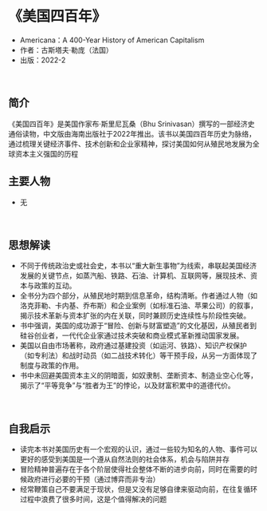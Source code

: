 # 《美国四百年》 
- Americana：A 400-Year History of American Capitalism <br>
- 作者：古斯塔夫·勒庞（法国）
- 出版：2022-2
<br>

## 简介
《美国四百年》是美国作家布·斯里尼瓦桑（Bhu Srinivasan）撰写的一部经济史通俗读物，中文版由海南出版社于2022年推出。该书以美国四百年历史为脉络，通过梳理关键经济事件、技术创新和企业家精神，探讨美国如何从殖民地发展为全球资本主义强国的历程
<br/>

## 主要人物
- 无
<br>

## 思想解读
- 不同于传统政治史或社会史，本书以“重大新生事物”为线索，串联起美国经济发展的关键节点，如蒸汽船、铁路、石油、计算机、互联网等，展现技术、资本与政策的互动。
- 全书分为四个部分，从殖民地时期到信息革命，结构清晰。作者通过人物（如洛克菲勒、卡内基、乔布斯）和企业案例（如标准石油、苹果公司）的叙事，揭示技术革新与资本扩张的内在关联，同时兼顾历史连续性与阶段性突破。
- 书中强调，美国的成功源于“冒险、创新与财富塑造”的文化基因，从殖民者到硅谷创业者，一代代企业家通过技术突破和商业模式革新推动国家发展。
- 美国以自由市场著称，政府通过基建投资（如运河、铁路）、知识产权保护（如专利法）和战时动员（如二战技术转化）等干预手段，从另一方面体现了制度与政策的作用。
- 书中未回避美国资本主义的阴暗面，如奴隶制、垄断资本、制造业空心化等，揭示了“平等竞争”与“胜者为王”的悖论，以及财富积累中的道德代价。
<br>

## 自我启示
- 读完本书对美国历史有一个宏观的认识，通过一些较为知名的人物、事件可以更好的感受到美国是一个遵从自然法则的社会体系，机会与陷阱并存
- 冒险精神普遍存在于各个阶层使得社会整体不断的进步向前，同时在需要的时候政府进行必要的干预（通过博弈而非专治）
- 经常鞭策自己不要满足于现状，但是又没有足够自律来驱动向前，在往复循环过程中浪费了很多时间，这是个值得解决的问题
<br>
